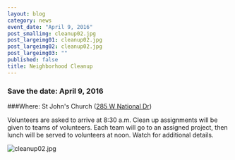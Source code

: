 ```yaml
---
layout: blog
category: news
event_date: "April 9, 2016"
post_smallimg: cleanup02.jpg
post_largeimg01: cleanup02.jpg
post_largeimg02: cleanup02.jpg
post_largeimg03: ""
published: false
title: Neighborhood Cleanup
---
```



### Save the date: April 9, 2016
###Where: St John's Church ([285 W National Dr](https://www.google.com/maps/place/285+W+National+Dr,+Newark,+OH+43055/@40.044527,-82.406612,17z/data=!3m1!4b1!4m2!3m1!1s0x883817ec02482631:0xb8b269f2a57333d9))

Volunteers are asked to arrive at 8:30 a.m. Clean up assignments will be given to teams of volunteers. Each team will go to an assigned project, then lunch will be served to volunteers at noon. Watch for additional details.

![cleanup02.jpg]({{site.baseurl}}/public/images/cleanup02.jpg)
